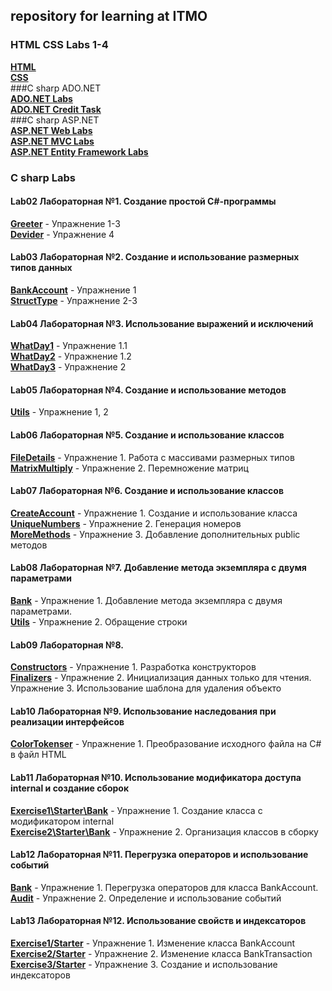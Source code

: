 ## repository for learning at ITMO

### HTML CSS Labs 1-4<br />
[**HTML**](https://github.com/daionvolkov/ITMO_study/tree/master/HTML%20CSS)<br />
[**CSS**](https://github.com/daionvolkov/ITMO_study/tree/master/HTML%20CSS/CSS)<br />
###C sharp ADO.NET <br />
[**ADO.NET Labs**](https://github.com/daionvolkov/ITMO_study/tree/master/ADO.NET)<br />
[**ADO.NET Credit Task**](https://github.com/daionvolkov/ITMO_study/tree/master/ADO.NET/CreditTask/OffsetDB)<br />
###C sharp ASP.NET <br />
[**ASP.NET Web Labs**](https://github.com/daionvolkov/ITMO_study/tree/master/ASP.NET/WEB)<br />
[**ASP.NET MVC Labs**](https://github.com/daionvolkov/ITMO_study/tree/master/ASP.NET/MVC)<br />
[**ASP.NET Entity Framework Labs**](https://github.com/daionvolkov/ITMO_study/tree/master/ASP.NET/ASP.NET%20Entity%20Framework)<br />

### C sharp Labs


#### **Lab02**  Лабораторная №1. Создание простой C#-программы
[**Greeter**](https://github.com/daionvolkov/ITMO_study/tree/master/Lab02/DivideIt)  - Упражнение 1-3 <br />
[**Devider**](https://github.com/daionvolkov/ITMO_study/tree/master/Lab02/Greetings) - Упражнение 4 <br />

#### **Lab03**  Лабораторная №2. Создание и использование размерных типов данных
[**BankAccount**](https://github.com/daionvolkov/ITMO_study/tree/master/Lab03/Starter/BankAccount)  - Упражнение 1 <br />
[**StructType**](https://github.com/daionvolkov/ITMO_study/tree/master/Lab03/Starter/StructType)  - Упражнение 2-3 <br />

#### **Lab04**  Лабораторная №3. Использование выражений и исключений
[**WhatDay1**](https://github.com/daionvolkov/ITMO_study/tree/master/Lab04/Starter/WhatDay1) - Упражнение 1.1 <br />
[**WhatDay2**](https://github.com/daionvolkov/ITMO_study/tree/master/Lab04/Starter/WhatDay2) - Упражнение 1.2 <br />
[**WhatDay3**](https://github.com/daionvolkov/ITMO_study/tree/master/Lab04/Starter/WhatDay3) - Упражнение 2 <br />

#### **Lab05** Лабораторная №4. Создание и использование методов 
[**Utils**](https://github.com/daionvolkov/ITMO_study/tree/master/Lab05/Starter/Utility/Utils) - Упражнение 1, 2 <br />

#### **Lab06** Лабораторная №5. Создание и использование классов
[**FileDetails**](https://github.com/daionvolkov/ITMO_study/tree/master/Lab06/Starter/FileDetails) -  Упражнение 1. Работа с массивами размерных типов <br />
[**MatrixMultiply**](https://github.com/daionvolkov/ITMO_study/tree/master/Lab06/Starter/MatrixMultiply) - Упражнение 2. Перемножение матриц <br />

#### **Lab07** Лабораторная №6. Создание и использование классов 
[**CreateAccount**](https://github.com/daionvolkov/ITMO_study/tree/master/Lab07/Starter/CreateAccount) -  Упражнение 1. Cоздание и использование класса <br />
[**UniqueNumbers**](https://github.com/daionvolkov/ITMO_study/tree/master/Lab07/Starter/UniqueNumbers) - Упражнение 2. Генерация номеров  <br />
[**MoreMethods**](https://github.com/daionvolkov/ITMO_study/tree/master/Lab07/Starter/MoreMethods) - Упражнение 3. Добавление дополнительных public методов <br />

#### **Lab08** Лабораторная №7. Добавление метода экземпляра с двумя параметрами
[**Bank**](https://github.com/daionvolkov/ITMO_study/tree/master/Lab08/Starter/Bank) - Упражнение 1. Добавление метода экземпляра с двумя параметрами. <br />
[**Utils**](https://github.com/daionvolkov/ITMO_study/tree/master/Lab08/Starter/Utils) - Упражнение 2. Обращение строки <br />

#### **Lab09** Лабораторная №8.
[**Constructors**](https://github.com/daionvolkov/ITMO_study/tree/master/Lab09/Starter/Constructors) - Упражнение 1. Разработка конструкторов <br />
[**Finalizers**](https://github.com/daionvolkov/ITMO_study/tree/master/Lab09/Starter/Finalizers) - Упражнение 2. Инициализация данных только для чтения. Упражнение 3. Использование шаблона для удаления объекто

#### **Lab10** Лабораторная №9. Использование наследования при реализации интерфейсов
[**ColorTokenser**](https://github.com/daionvolkov/ITMO_study/tree/master/Lab10/Starter/ColorTokeniser) - Упражнение 1. Преобразование исходного файла на C# в файл HTML <br />
#### **Lab11** Лабораторная №10. Использование модификатора доступа internal и создание сборок
[**Exercise1\Starter\Bank**](https://github.com/daionvolkov/ITMO_study/tree/master/Lab11/Exercise1/Starter/Bank) - Упражнение 1. Создание класса с модификатором internal <br />
[**Exercise2\Starter\Bank**](https://github.com/daionvolkov/ITMO_study/tree/master/Lab11/Exercise2/Starter/Bank) - Упражнение 2. Организация классов в сборку

#### **Lab12** Лабораторная №11. Перегрузка операторов и использование событий
[**Bank**](https://github.com/daionvolkov/ITMO_study/tree/master/Lab12/Starter/Bank) - Упражнение 1. Перегрузка операторов для класса BankAccount. <br />
[**Audit**](https://github.com/daionvolkov/ITMO_study/tree/master/Lab12/Starter/Audit) - Упражнение 2. Определение и использование событий

#### **Lab13** Лабораторная №12. Использование свойств и индексаторов
[**Exercise1/Starter**](https://github.com/daionvolkov/ITMO_study/tree/master/Lab13/Exercise1/Starter) - Упражнение 1. Изменение класса BankAccount <br />
[**Exercise2/Starter**](https://github.com/daionvolkov/ITMO_study/tree/master/Lab13/Exercise2/Starter) - Упражнение 2. Изменение класса BankTransaction <br />
[**Exercise3/Starter**](https://github.com/daionvolkov/ITMO_study/tree/master/Lab13/Exercise3/Starter) - Упражнение 3. Создание и использование индексаторов






